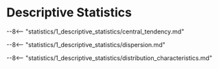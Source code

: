 # Descriptive Statistics

--8<-- "statistics/1_descriptive_statistics/central_tendency.md"

--8<-- "statistics/1_descriptive_statistics/dispersion.md"

--8<-- "statistics/1_descriptive_statistics/distribution_characteristics.md"